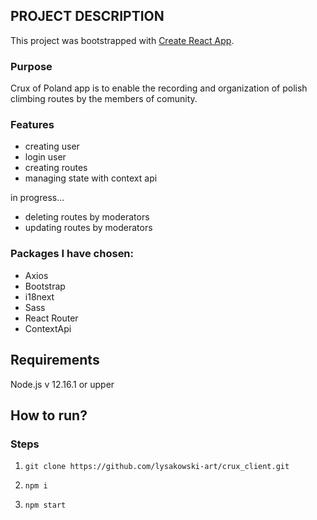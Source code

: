 
## PROJECT DESCRIPTION

This project was bootstrapped with [Create React App](https://github.com/facebook/create-react-app).

### Purpose
Crux of Poland app is to enable the recording and organization of polish climbing routes by the members of comunity.

### Features

- creating user
- login user
- creating routes
- managing state with context api

in progress...
- deleting routes by moderators
- updating routes by moderators

### Packages I have chosen:
* Axios
* Bootstrap
* i18next
* Sass
* React Router
* ContextApi

## Requirements

Node.js v 12.16.1 or upper

## How to run?

### Steps
1. `git clone https://github.com/lysakowski-art/crux_client.git`

2. `npm i`

3. `npm start`